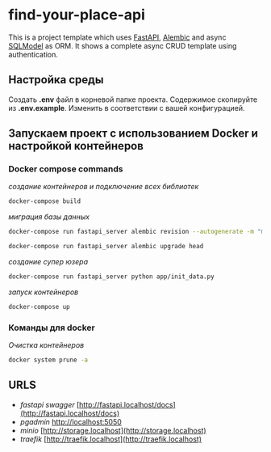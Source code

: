# find-your-place-api
This is a project template which uses [FastAPI](https://fastapi.tiangolo.com/), [Alembic](https://alembic.sqlalchemy.org/en/latest/) and async [SQLModel](https://sqlmodel.tiangolo.com/) as ORM. It shows a complete async CRUD template using authentication.

## Настройка среды
Создать **.env** файл в корневой папке проекта. Содержимое скопируйте из **.env.example**. Изменить в соответствии с вашей конфигурацией.

## Запускаем проект с использованием Docker и настройкой контейнеров
### Docker compose commands
*создание контейнеров и подключение всех библиотек*
```sh
docker-compose build
```
*миграция базы данных*
```sh
docker-compose run fastapi_server alembic revision --autogenerate -m "mig"
```
```sh
docker-compose run fastapi_server alembic upgrade head
```
*создание супер юзера*
```sh
docker-compose run fastapi_server python app/init_data.py
```
*запуск контейнеров*
```sh
docker-compose up
```
### Команды для docker
*Очистка контейнеров*
```sh
docker system prune -a
```

## URLS
- *fastapi swagger* [http://fastapi.localhost/docs](http://fastapi.localhost/docs)
- *pgadmin* [http://localhost:5050](http://localhost:5050)
- *minio* [http://storage.localhost](http://storage.localhost)
- *traefik* [http://traefik.localhost](http://traefik.localhost)
